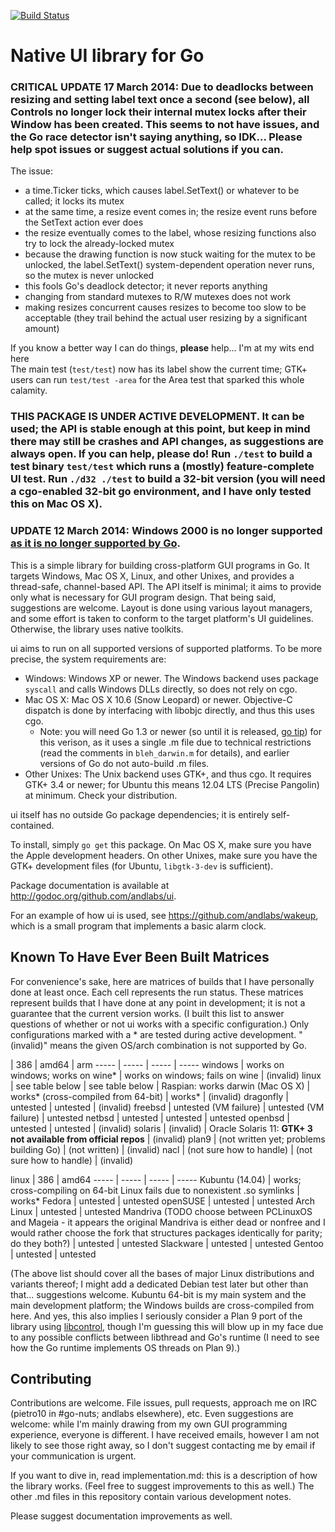 [![Build Status](https://travis-ci.org/andlabs/ui.png?branch=master)](https://travis-ci.org/andlabs/ui)
# Native UI library for Go
### CRITICAL UPDATE 17 March 2014: Due to deadlocks between resizing and setting label text once a second (see below), all Controls no longer lock their internal mutex locks after their Window has been created. This seems to not have issues, and the Go race detector isn't saying anything, so IDK... Please help spot issues or suggest actual solutions if you can.
The issue:
- a time.Ticker ticks, which causes label.SetText() or whatever to be called; it locks its mutex
- at the same time, a resize event comes in; the resize event runs before the SetText action ever does
- the resize eventually comes to the label, whose resizing functions also try to lock the already-locked mutex
- because the drawing function is now stuck waiting for the mutex to be unlocked, the label.SetText() system-dependent operation never runs, so the mutex is never unlocked
- this fools Go's deadlock detector; it never reports anything
- changing from standard mutexes to R/W mutexes does not work
- making resizes concurrent causes resizes to become too slow to be acceptable (they trail behind the actual user resizing by a significant amount)

If you know a better way I can do things, **please** help... I'm at my wits end here<br>The main test (`test/test`) now has its label show the current time; GTK+ users can run `test/test -area` for the Area test that sparked this whole calamity.









### THIS PACKAGE IS UNDER ACTIVE DEVELOPMENT. It can be used; the API is stable enough at this point, but keep in mind there may still be crashes and API changes, as suggestions are always open. If you can help, please do! Run `./test` to build a test binary `test/test` which runs a (mostly) feature-complete UI test. Run `./d32 ./test` to build a 32-bit version (you will need a cgo-enabled 32-bit go environment, and I have only tested this on Mac OS X).

### UPDATE 12 March 2014: Windows 2000 is no longer supported [as it is no longer supported by Go](https://codereview.appspot.com/74790043).

This is a simple library for building cross-platform GUI programs in Go. It targets Windows, Mac OS X, Linux, and other Unixes, and provides a thread-safe, channel-based API. The API itself is minimal; it aims to provide only what is necessary for GUI program design. That being said, suggestions are welcome. Layout is done using various layout managers, and some effort is taken to conform to the target platform's UI guidelines. Otherwise, the library uses native toolkits.

ui aims to run on all supported versions of supported platforms. To be more precise, the system requirements are:

* Windows: Windows XP or newer. The Windows backend uses package `syscall` and calls Windows DLLs directly, so does not rely on cgo.
* Mac OS X: Mac OS X 10.6 (Snow Leopard) or newer. Objective-C dispatch is done by interfacing with libobjc directly, and thus this uses cgo.
	* Note: you will need Go 1.3 or newer (so until it is released, [go tip](http://tip.golang.org/doc/install/source#head)) for this verison, as it uses a single .m file due to technical restrictions (read the comments in `bleh_darwin.m` for details), and earlier versions of Go do not auto-build .m files.
* Other Unixes: The Unix backend uses GTK+, and thus cgo. It requires GTK+ 3.4 or newer; for Ubuntu this means 12.04 LTS (Precise Pangolin) at minimum. Check your distribution.

ui itself has no outside Go package dependencies; it is entirely self-contained.

To install, simply `go get` this package. On Mac OS X, make sure you have the Apple development headers. On other Unixes, make sure you have the GTK+ development files (for Ubuntu, `libgtk-3-dev` is sufficient).

Package documentation is available at http://godoc.org/github.com/andlabs/ui.

For an example of how ui is used, see https://github.com/andlabs/wakeup, which is a small program that implements a basic alarm clock.

## Known To Have Ever Been Built Matrices
For convenience's sake, here are matrices of builds that I have personally done at least once. Each cell represents the run status. These matrices represent builds that I have done at any point in development; it is not a guarantee that the current version works. (I built this list to answer questions of whether or not ui works with a specific configuration.) Only configurations marked with a * are tested during active development. "(invalid)" means the given OS/arch combination is not supported by Go.

   | 386 | amd64 | arm
----- | ----- | ----- | -----
windows | works on windows; works on wine* | works on windows; fails on wine | (invalid)
linux | see table below | see table below | Raspian: works
darwin (Mac OS X) | works* (cross-compiled from 64-bit) | works* | (invalid)
dragonfly | untested | untested | (invalid)
freebsd | untested (VM failure) | untested (VM failure) | untested
netbsd | untested | untested | untested
openbsd | untested | untested | (invalid)
solaris | (invalid) | Oracle Solaris 11: **GTK+ 3 not available from official repos** | (invalid)
plan9 | (not written yet; problems building Go) | (not written) | (invalid)
nacl | (not sure how to handle) | (not sure how to handle) | (invalid)

linux | 386 | amd64
----- | ----- | ----- | -----
Kubuntu (14.04) | works; cross-compiling on 64-bit Linux fails due to nonexistent .so symlinks | works*
Fedora | untested | untested
openSUSE | untested | untested
Arch Linux | untested | untested
Mandriva (TODO choose between PCLinuxOS and Mageia - it appears the original Mandriva is either dead or nonfree and I would rather choose the fork that structures packages identically for parity; do they both?) | untested | untested
Slackware | untested | untested
Gentoo | untested | untested

(The above list should cover all the bases of major Linux distributions and variants thereof; I might add a dedicated Debian test later but other than that... suggestions welcome. Kubuntu 64-bit is my main system and the main development platform; the Windows builds are cross-compiled from here. And yes, this also implies I seriously consider a Plan 9 port of the library using [libcontrol](http://plan9.bell-labs.com/magic/man2html/2/control), though I'm guessing this will blow up in my face due to any possible conflicts between libthread and Go's runtime (I need to see how the Go runtime implements OS threads on Plan 9).)

## Contributing
Contributions are welcome. File issues, pull requests, approach me on IRC (pietro10 in #go-nuts; andlabs elsewhere), etc. Even suggestions are welcome: while I'm mainly drawing from my own GUI programming experience, everyone is different. I have received emails, however I am not likely to see those right away, so I don't suggest contacting me by email if your communication is urgent.

If you want to dive in, read implementation.md: this is a description of how the library works. (Feel free to suggest improvements to this as well.) The other .md files in this repository contain various development notes.

Please suggest documentation improvements as well.
